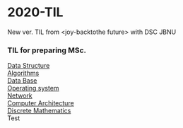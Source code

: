 # 2020-TIL
New ver. TIL from &lt;joy-backtothe future>
with DSC JBNU

### TIL for preparing MSc.
[Data Structure]()<br>
[Algorithms]()<br>
[Data Base]()<br>
[Operating system]()<br>
[Network]()<br>
[Computer Architecture]()<br>
[Discrete Mathematics]()<br>
Test
